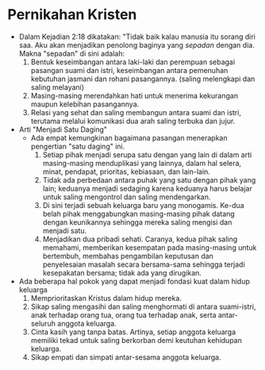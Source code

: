 # Pernikahan Kristen

- Dalam Kejadian 2:18 dikatakan: "Tidak baik kalau manusia itu sorang diri saa. Aku akan menjadikan penolong baginya yang *sepadan* dengan dia. Makna "sepadan" di sini adalah:
    1. Bentuk keseimbangan antara laki-laki dan perempuan sebagai pasangan suami dan istri, keseimbangan antara pemenuhan kebutuhan jasmani dan rohani pasangannya. (saling melengkapi dan saling melayani)
    2. Masing-masing merendahkan hati untuk menerima kekurangan maupun kelebihan pasangannya.
    3. Relasi yang sehat dan saling membangun antara suami dan istri, terutama melalui komunikasi dua arah saling terbuka dan jujur.
- Arti "Menjadi Satu Daging"
    - Ada empat kemungkinan bagaimana pasangan menerapkan pengertian "satu daging" ini.
        1. Setiap pihak menjadi serupa satu dengan yang lain di dalam arti masing-masing menduplikasi yang lainnya, dalam hal selera, minat, pendapat, prioritas, kebiasaan, dan lain-lain.
        2. Tidak ada perbedaan antara puhak yang satu dengan pihak yang lain; keduanya menjadi sedaging karena keduanya harus belajar untuk saling mengontrol dan saling mendengarkan.
        3. Di sini terjadi sebuah keluarga baru yang monogamis. Ke-dua belah pihak menggabungkan masing-masing pihak datang dengan keunikannya sehingga mereka saling mengisi dan menjadi satu.
        4. Menjadikan dua pribadi sehati. Caranya, kedua pihak saling memahami, memberikan kesempatan pada masing-masing untuk bertembuh, membahas pengambilan keputusan dan penyelesaian masalah secara bersama-sama sehingga terjadi kesepakatan bersama; tidak ada yang dirugikan.
- Ada beberapa hal pokok yang dapat menjadi fondasi kuat dalam hidup keluarga
    1. Memprioritaskan Kristus dalam hidup mereka.
    2. Sikap saling mengasihi dan saling menghormati di antara suami-istri, anak terhadap orang tua, orang tua terhadap anak, serta antar-seluruh anggota keluarga.
    3. Cinta kasih yang tanpa batas. Artinya, setiap anggota keluarga memiliki tekad untuk saling berkorban demi keutuhan kehidupan keluarga.
    4. Sikap empati dan simpati antar-sesama anggota keluarga.